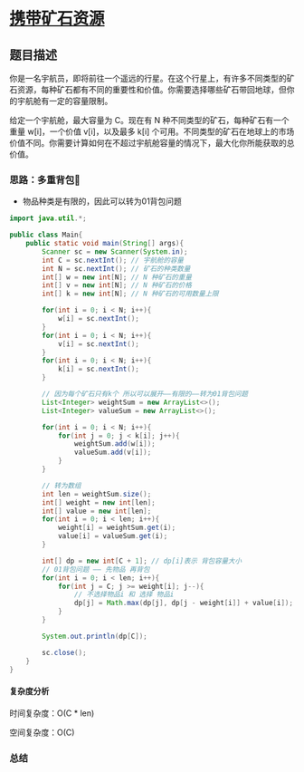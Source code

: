 # [携带矿石资源](携带矿石资源"[题目地址](https://kamacoder.com/problempage.php?pid=1066)")

## 题目描述
你是一名宇航员，即将前往一个遥远的行星。在这个行星上，有许多不同类型的矿石资源，每种矿石都有不同的重要性和价值。你需要选择哪些矿石带回地球，但你的宇航舱有一定的容量限制。 

给定一个宇航舱，最大容量为 C。现在有 N 种不同类型的矿石，每种矿石有一个重量 w[i]，一个价值 v[i]，以及最多 k[i] 个可用。不同类型的矿石在地球上的市场价值不同。你需要计算如何在不超过宇航舱容量的情况下，最大化你所能获取的总价值。

### 思路：多重背包🌟

- 物品种类是有限的，因此可以转为01背包问题

```java
import java.util.*;

public class Main{
    public static void main(String[] args){
        Scanner sc = new Scanner(System.in);
        int C = sc.nextInt(); // 宇航舱的容量
        int N = sc.nextInt(); // 矿石的种类数量
        int[] w = new int[N]; // N 种矿石的重量
        int[] v = new int[N]; // N 种矿石的价格
        int[] k = new int[N]; // N 种矿石的可用数量上限

        for(int i = 0; i < N; i++){
            w[i] = sc.nextInt();
        }
        for(int i = 0; i < N; i++){
            v[i] = sc.nextInt();
        }
        for(int i = 0; i < N; i++){
            k[i] = sc.nextInt();
        }

        // 因为每个矿石只有k个 所以可以展开——有限的——转为01背包问题
        List<Integer> weightSum = new ArrayList<>();
        List<Integer> valueSum = new ArrayList<>();

        for(int i = 0; i < N; i++){
            for(int j = 0; j < k[i]; j++){
                weightSum.add(w[i]);
                valueSum.add(v[i]);
            }
        }

        // 转为数组
        int len = weightSum.size();
        int[] weight = new int[len];
        int[] value = new int[len];
        for(int i = 0; i < len; i++){
            weight[i] = weightSum.get(i);
            value[i] = valueSum.get(i);
        }

        int[] dp = new int[C + 1]; // dp[i]表示 背包容量大小
        // 01背包问题 —— 先物品 再背包
        for(int i = 0; i < len; i++){
            for(int j = C; j >= weight[i]; j--){
                // 不选择物品i 和 选择 物品i
                dp[j] = Math.max(dp[j], dp[j - weight[i]] + value[i]);
            }
        }

        System.out.println(dp[C]);

        sc.close();
    }
}
```

#### 复杂度分析
时间复杂度：O(C * len)

空间复杂度：O(C)

### 总结

